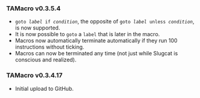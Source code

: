 ### TAMacro v0.3.5.4

- <code>goto *label* if *condition*</code>, the opposite of <code>goto *label* unless *condition*</code>, is now supported.
- It is now possible to <code>goto</code> a <code>label</code> that is later in the macro.
- Macros now automatically terminate automatically if they run 100 instructions without ticking.
- Macros can now be terminated any time (not just while Slugcat is conscious and realized).

### TAMacro v0.3.4.17

- Initial upload to GitHub.
